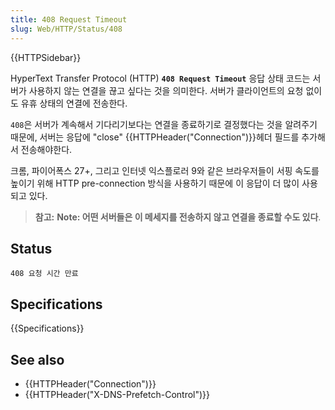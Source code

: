 ```yaml
---
title: 408 Request Timeout
slug: Web/HTTP/Status/408
---
```


{{HTTPSidebar}}

HyperText Transfer Protocol (HTTP) **`408 Request Timeout`** 응답 상태 코드는 서버가 사용하지 않는 연결을 끊고 싶다는 것을 의미한다. 서버가 클라이언트의 요청 없이도 유휴 상태의 연결에 전송한다.

`408`은 서버가 계속해서 기다리기보다는 연결을 종료하기로 결정했다는 것을 알려주기 때문에, 서버는 응답에 "close" {{HTTPHeader("Connection")}}헤더 필드를 추가해서 전송해야한다.

크롬, 파이어폭스 27+, 그리고 인터넷 익스플로러 9와 같은 브라우저들이 서핑 속도를 높이기 위해 HTTP pre-connection 방식을 사용하기 때문에 이 응답이 더 많이 사용되고 있다.

> **참고:** **Note: 어떤 서버들은 이 메세지를 전송하지 않고 연결을 종료할 수도 있다**.

## Status

```
408 요청 시간 만료
```

## Specifications

{{Specifications}}

## See also

- {{HTTPHeader("Connection")}}
- {{HTTPHeader("X-DNS-Prefetch-Control")}}
